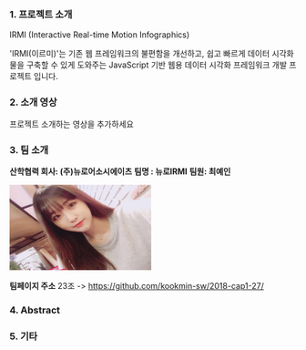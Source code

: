 ### 1. 프로젝트 소개
IRMI (Interactive Real-time Motion Infographics)


'IRMI(이르미)'는 기존 웹 프레임워크의 불편함을 개선하고, 쉽고 빠르게 데이터 시각화물을 구축할 수 있게 도와주는
JavaScript 기반 웹용 데이터 시각화 프레임워크 개발 프로젝트 입니다.

### 2. 소개 영상

프로젝트 소개하는 영상을 추가하세요

### 3. 팀 소개

**산학협력 회사: (주)뉴로어소시에이츠**
**팀명 : 뉴로IRMI**
**팀원: 최예인**

<img src="KakaoTalk_Photo_2018-03-09-14-14-38.jpeg" width="250" height="150">


**팀페이지 주소** 23조 -> https://github.com/kookmin-sw/2018-cap1-27/

### 4. Abstract



### 5. 기타

